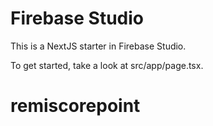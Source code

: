 # Firebase Studio

This is a NextJS starter in Firebase Studio.

To get started, take a look at src/app/page.tsx.
# remiscorepoint
